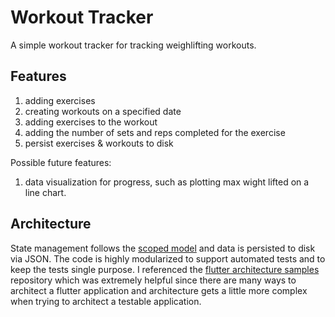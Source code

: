 # Workout Tracker

A simple workout tracker for tracking weighlifting workouts.

## Features

1. adding exercises
2. creating workouts on a specified date
3. adding exercises to the workout
4. adding the number of sets and reps completed for the exercise
5. persist exercises & workouts to disk


Possible future features:

1. data visualization for progress, such as plotting max wight lifted on a line chart.

## Architecture

State management follows the [scoped model](https://pub.dartlang.org/packages/scoped_model) and data is persisted to disk via JSON. The code is highly modularized to support automated tests and to keep the tests single purpose. I referenced the [flutter architecture samples](https://github.com/brianegan/flutter_architecture_samples) repository which was extremely helpful since there are many ways to architect a flutter application and architecture gets a little more complex when trying to architect a testable application.


